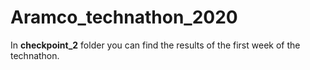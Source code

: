 # Aramco_technathon_2020

In **checkpoint_2** folder you can find the results of the first week of the technathon.
